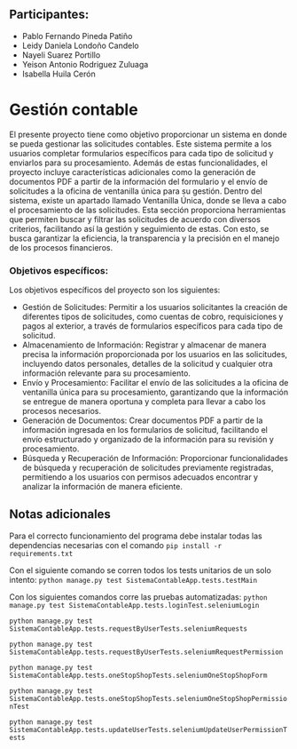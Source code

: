 ## Participantes:

- Pablo Fernando Pineda Patiño
- Leidy Daniela Londoño Candelo 
- Nayeli Suarez Portillo 
- Yeison Antonio Rodriguez Zuluaga 
- Isabella Huila Cerón


# Gestión contable

El presente proyecto tiene como objetivo proporcionar un sistema en donde se pueda gestionar las solicitudes contables. Este sistema permite a los usuarios completar formularios específicos para cada tipo de solicitud y enviarlos para su procesamiento. Además de estas funcionalidades, el proyecto incluye características adicionales como la generación de documentos PDF a partir de la información del formulario y el envío de solicitudes a la oficina de ventanilla única para su gestión.
Dentro del sistema, existe un apartado llamado Ventanilla Única, donde se lleva a cabo el procesamiento de las solicitudes. Esta sección proporciona herramientas que permiten buscar y filtrar las solicitudes de acuerdo con diversos criterios, facilitando así la gestión y seguimiento de estas. Con esto, se busca garantizar la eficiencia, la transparencia y la precisión en el manejo de los procesos financieros.

### Objetivos específicos:
Los objetivos específicos del proyecto son los siguientes:
- Gestión de Solicitudes: Permitir a los usuarios solicitantes la creación de diferentes tipos de solicitudes, como cuentas de cobro, requisiciones y pagos al exterior, a través de formularios específicos para cada tipo de solicitud.
- Almacenamiento de Información: Registrar y almacenar de manera precisa la información proporcionada por los usuarios en las solicitudes, incluyendo datos personales, detalles de la solicitud y cualquier otra información relevante para su procesamiento.
- Envío y Procesamiento: Facilitar el envío de las solicitudes a la oficina de ventanilla única para su procesamiento, garantizando que la información se entregue de manera oportuna y completa para llevar a cabo los procesos necesarios.
-	Generación de Documentos: Crear documentos PDF a partir de la información ingresada en los formularios de solicitud, facilitando el envío estructurado y organizado de la información para su revisión y procesamiento.
-	Búsqueda y Recuperación de Información: Proporcionar funcionalidades de búsqueda y recuperación de solicitudes previamente registradas, permitiendo a los usuarios con permisos adecuados encontrar y analizar la información de manera eficiente.
## Notas adicionales
Para el correcto funcionamiento del programa debe instalar todas las dependencias necesarias con el comando `pip install -r requirements.txt`

Con el siguiente comando se corren todos los tests unitarios de un solo intento: `python manage.py test SistemaContableApp.tests.testMain`

Con los siguientes comandos corre las pruebas automatizadas: 
`python manage.py test SistemaContableApp.tests.loginTest.seleniumLogin`

`python manage.py test SistemaContableApp.tests.requestByUserTests.seleniumRequests`

`python manage.py test SistemaContableApp.tests.requestByUserTests.seleniumRequestPermission`

`python manage.py test SistemaContableApp.tests.oneStopShopTests.seleniumOneStopShopForm`

`python manage.py test SistemaContableApp.tests.oneStopShopTests.seleniumOneStopShopPermissionTest`

`python manage.py test SistemaContableApp.tests.updateUserTests.seleniumUpdateUserPermissionTests`





















